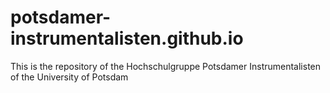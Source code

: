 # potsdamer-instrumentalisten.github.io
This is the repository of the Hochschulgruppe Potsdamer Instrumentalisten of the University of Potsdam
